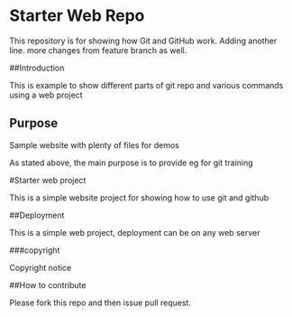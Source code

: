 # Starter Web Repo

This repository is for showing how Git and GitHub work. Adding another line. more changes from feature branch as well.

##Introduction

This is example to show different parts of git repo and various commands using a web project

## Purpose

Sample website with plenty of files for demos

As stated above, the main purpose is to provide eg for git training

#Starter web project

This is a simple website project for showing how to use git and github

##Deployment

This is a simple web project, deployment can be on any web server

###copyright

Copyright notice

##How to contribute

Please fork this repo and then issue pull request.

